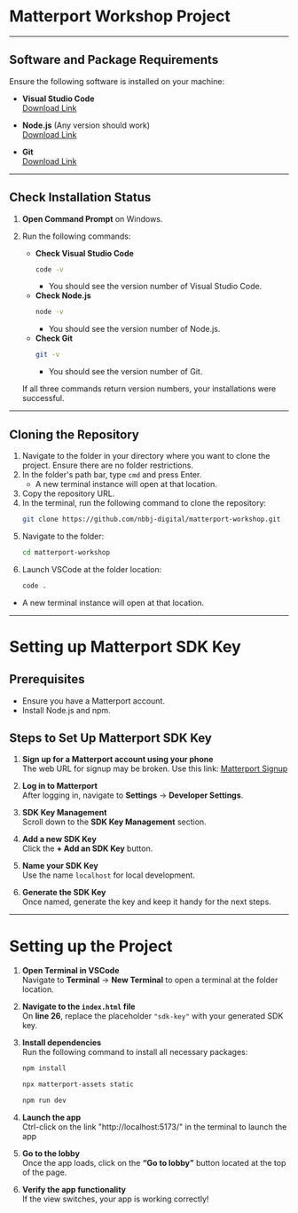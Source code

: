 # Matterport Workshop Project
___

## Software and Package Requirements

Ensure the following software is installed on your machine:

- **Visual Studio Code**  
  [Download Link](https://code.visualstudio.com/download)

- **Node.js** (Any version should work)  
  [Download Link](https://nodejs.org/en/download/prebuilt-installer)

- **Git**  
  [Download Link](https://git-scm.com/downloads/win)

---

## Check Installation Status

1. **Open Command Prompt** on Windows.
2. Run the following commands:
   - **Check Visual Studio Code**  
     ```bash
     code -v
     ```
     - You should see the version number of Visual Studio Code.
   - **Check Node.js**  
     ```bash
     node -v
     ```
     - You should see the version number of Node.js.
   - **Check Git**  
     ```bash
     git -v
     ```
     - You should see the version number of Git.

   If all three commands return version numbers, your installations were successful.

---

## Cloning the Repository

1. Navigate to the folder in your directory where you want to clone the project. Ensure there are no folder restrictions.
2. In the folder's path bar, type `cmd` and press Enter.
   - A new terminal instance will open at that location.
3. Copy the repository URL.
4. In the terminal, run the following command to clone the repository:
   ```bash
   git clone https://github.com/nbbj-digital/matterport-workshop.git
   ```
5. Navigate to the folder:
   ```bash
   cd matterport-workshop
   ```
6. Launch VSCode at the folder location:
   ```bash
   code .
   ```
  - A new terminal instance will open at that location.

---

# Setting up Matterport SDK Key

## Prerequisites
- Ensure you have a Matterport account.
- Install Node.js and npm.

## Steps to Set Up Matterport SDK Key

1. **Sign up for a Matterport account using your phone**  
   The web URL for signup may be broken. Use this link: [Matterport Signup](https://authn.matterport.com/login?target=https%3A%2F%2Fmy.matterport.com)
   
2. **Log in to Matterport**  
   After logging in, navigate to **Settings** -> **Developer Settings**.
   
3. **SDK Key Management**  
   Scroll down to the **SDK Key Management** section.

4. **Add a new SDK Key**  
   Click the **+ Add an SDK Key** button.

5. **Name your SDK Key**  
   Use the name `localhost` for local development.

6. **Generate the SDK Key**  
   Once named, generate the key and keep it handy for the next steps.

---

# Setting up the Project

1. **Open Terminal in VSCode**  
   Navigate to **Terminal** -> **New Terminal** to open a terminal at the folder location.

2. **Navigate to the `index.html` file**  
   On **line 26**, replace the placeholder `"sdk-key"` with your generated SDK key.

3. **Install dependencies**  
   Run the following command to install all necessary packages:
   ```bash
   npm install
   ```
   ```bash
   npx matterport-assets static
   ```
   ```bash
   npm run dev
   ```
4. **Launch the app**  
   Ctrl-click on the link "http://localhost:5173/" in the terminal to launch the app

5. **Go to the lobby**  
   Once the app loads, click on the **“Go to lobby”** button located at the top of the page.

6. **Verify the app functionality**  
   If the view switches, your app is working correctly!


